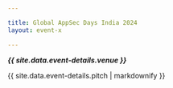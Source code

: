 ```yaml
---

title: Global AppSec Days India 2024
layout: event-x

---
```


<!-- rebuild 15 -->

***{{ site.data.event-details.venue }}***

{{ site.data.event-details.pitch | markdownify }}



